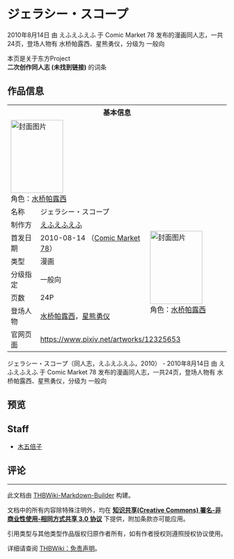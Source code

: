 # ジェラシー・スコープ

<!-- source html: G:\repos\THBWiki-Markdown-Builder\THBWikiMarkdown\Temp\main\1\1b\ns0%3A%E3%82%B8%E3%82%A7%E3%83%A9%E3%82%B7%E3%83%BC%E3%83%BB%E3%82%B9%E3%82%B3%E3%83%BC%E3%83%97.html -->

2010年8月14日 由 えふえふえふ 于 Comic Market 78 发布的漫画同人志，一共24页，登场人物有 水桥帕露西、星熊勇仪，分级为 一般向

本页是关于东方Project  
 **二次创作同人志 (未找到链接)** 的词条

## 作品信息

<table><tbody><tr><th colspan="3">基本信息</th></tr><tr><td class="cover-artwork-mobile" colspan="2"><a href="./文件-ジェラシー・スコープ封面.jpg.md" class="image" title="封面图片"><img alt="封面图片" src="https://upload.thwiki.cc/thumb/5/50/%E3%82%B8%E3%82%A7%E3%83%A9%E3%82%B7%E3%83%BC%E3%83%BB%E3%82%B9%E3%82%B3%E3%83%BC%E3%83%97%E5%B0%81%E9%9D%A2.jpg/120px-%E3%82%B8%E3%82%A7%E3%83%A9%E3%82%B7%E3%83%BC%E3%83%BB%E3%82%B9%E3%82%B3%E3%83%BC%E3%83%97%E5%B0%81%E9%9D%A2.jpg" decoding="async" loading="lazy" width="120" height="168" srcset="https://upload.thwiki.cc/thumb/5/50/%E3%82%B8%E3%82%A7%E3%83%A9%E3%82%B7%E3%83%BC%E3%83%BB%E3%82%B9%E3%82%B3%E3%83%BC%E3%83%97%E5%B0%81%E9%9D%A2.jpg/180px-%E3%82%B8%E3%82%A7%E3%83%A9%E3%82%B7%E3%83%BC%E3%83%BB%E3%82%B9%E3%82%B3%E3%83%BC%E3%83%97%E5%B0%81%E9%9D%A2.jpg 1.5x, https://upload.thwiki.cc/thumb/5/50/%E3%82%B8%E3%82%A7%E3%83%A9%E3%82%B7%E3%83%BC%E3%83%BB%E3%82%B9%E3%82%B3%E3%83%BC%E3%83%97%E5%B0%81%E9%9D%A2.jpg/240px-%E3%82%B8%E3%82%A7%E3%83%A9%E3%82%B7%E3%83%BC%E3%83%BB%E3%82%B9%E3%82%B3%E3%83%BC%E3%83%97%E5%B0%81%E9%9D%A2.jpg 2x" data-file-width="1000" data-file-height="1400"></a><div class="cover-char">角色：<a href="./水桥帕露西.md" title="水桥帕露西">水桥帕露西</a></div></td>
</tr><tr><td class="label">名称</td><td colspan="2"> ジェラシー・スコープ </td></tr><tr><td class="label">制作方</td><td><a href="./えふえふえふ.md" title="えふえふえふ">えふえふえふ</a></td><td class="cover-artwork" rowspan="6" style="min-width:168px;"><a href="./文件-ジェラシー・スコープ封面.jpg.md" class="image" title="封面图片"><img alt="封面图片" src="https://upload.thwiki.cc/thumb/5/50/%E3%82%B8%E3%82%A7%E3%83%A9%E3%82%B7%E3%83%BC%E3%83%BB%E3%82%B9%E3%82%B3%E3%83%BC%E3%83%97%E5%B0%81%E9%9D%A2.jpg/120px-%E3%82%B8%E3%82%A7%E3%83%A9%E3%82%B7%E3%83%BC%E3%83%BB%E3%82%B9%E3%82%B3%E3%83%BC%E3%83%97%E5%B0%81%E9%9D%A2.jpg" decoding="async" loading="lazy" width="120" height="168" srcset="https://upload.thwiki.cc/thumb/5/50/%E3%82%B8%E3%82%A7%E3%83%A9%E3%82%B7%E3%83%BC%E3%83%BB%E3%82%B9%E3%82%B3%E3%83%BC%E3%83%97%E5%B0%81%E9%9D%A2.jpg/180px-%E3%82%B8%E3%82%A7%E3%83%A9%E3%82%B7%E3%83%BC%E3%83%BB%E3%82%B9%E3%82%B3%E3%83%BC%E3%83%97%E5%B0%81%E9%9D%A2.jpg 1.5x, https://upload.thwiki.cc/thumb/5/50/%E3%82%B8%E3%82%A7%E3%83%A9%E3%82%B7%E3%83%BC%E3%83%BB%E3%82%B9%E3%82%B3%E3%83%BC%E3%83%97%E5%B0%81%E9%9D%A2.jpg/240px-%E3%82%B8%E3%82%A7%E3%83%A9%E3%82%B7%E3%83%BC%E3%83%BB%E3%82%B9%E3%82%B3%E3%83%BC%E3%83%97%E5%B0%81%E9%9D%A2.jpg 2x" data-file-width="1000" data-file-height="1400"></a><div class="cover-char">角色：<a href="./水桥帕露西.md" title="水桥帕露西">水桥帕露西</a></div></td>
</tr><tr><td class="label">首发日期</td><td>2010-08-14&#160;（<a href="/展会作品列表?e=Comic+Market%2378">Comic Market 78</a>）</td></tr><tr><td class="label">类型</td><td>漫画</td></tr><tr><td class="label">分级指定</td><td>一般向</td></tr><tr><td class="label">页数</td><td>24P</td></tr><tr><td class="label">登场人物</td><td><a href="./水桥帕露西.md" title="水桥帕露西">水桥帕露西</a>，<a href="./星熊勇仪.md" title="星熊勇仪">星熊勇仪</a></td></tr>
<tr><td class="label">官网页面</td><td colspan="2"><a rel="nofollow" class="external free" href="https://www.pixiv.net/artworks/12325653">https://www.pixiv.net/artworks/12325653</a></td></tr></tbody></table>

ジェラシー・スコープ（同人志，えふえふえふ，2010） - 2010年8月14日 由 えふえふえふ 于 Comic Market 78 发布的漫画同人志，一共24页，登场人物有 水桥帕露西、星熊勇仪，分级为 一般向

## 预览

## Staff
- [木五倍子](./木五倍子.md)


## 评论




---

此文档由 [THBWiki-Markdown-Builder](https://github.com/Delsin-Yu/THBWiki-Markdown-Builder) 构建。

文档中的所有内容除特殊注明外，均在 [**知识共享(Creative Commons) 署名-非商业性使用-相同方式共享 3.0 协议**](https://creativecommons.org/licenses/by-sa/3.0/deed.zh-hans) 下提供，附加条款亦可能应用。

引用类型与其他类型作品版权归原作者所有，如有作者授权则遵照授权协议使用。

详细请查阅 [THBWiki：免责声明](https://thbwiki.cc/THBWiki:%E5%85%8D%E8%B4%A3%E5%A3%B0%E6%98%8E)。

